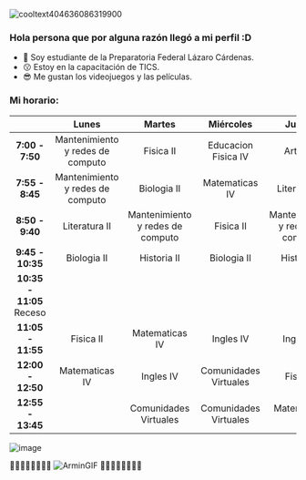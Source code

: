 ![cooltext404636086319900](https://user-images.githubusercontent.com/99676609/154553677-2065c7bc-ae61-4c51-ba0e-855a3b71a9fb.png)

### **Hola persona que por alguna razón llegó a mi perfil :D**

- 🙂
Soy estudiante de la Preparatoria Federal Lázaro Cárdenas.
- 😗
Estoy en la capacitación de TICS. 
- 😎
Me gustan los videojuegos y las películas.


### Mi horario:

|                          |             **Lunes**            |            **Martes**            |     **Miércoles**     |            **Jueves**            |   **Viernes**  |
|:------------------------:|:--------------------------------:|:--------------------------------:|:---------------------:|:--------------------------------:|:--------------:|
|      **7:00 - 7:50**     | Mantenimiento y redes de computo |             Fisica II            |  Educacion Fisica IV  |             Artes IV             |   Biologia II  |
|      **7:55 - 8:45**     | Mantenimiento y redes de computo |            Biologia II           |     Matematicas IV    |           Literatura II          |    Fisica II   |
|      **8:50 - 9:40**     |           Literatura II          | Mantenimiento y redes de computo |       Fisica II       | Mantenimiento y redes de computo | Matematicas IV |
|     **9:45 - 10:35**     |            Biologia II           |            Historia II           |      Biologia II      |            Historia II           |  Literatura II |
| **10:35 - 11:05** Receso |                                  |                                  |                       |                                  |                |
|     **11:05 - 11:55**    |             Fisica II            |          Matematicas IV          |       Ingles IV       |             Ingles IV            |   Historia II  |
|     **12:00 - 12:50**    |          Matematicas IV          |             Ingles IV            | Comunidades Virtuales |             Fisica II            |                |
|     **12:55 - 13:45**    |                                  |       Comunidades Virtuales      | Comunidades Virtuales |          Matematicas IV          |                |




















![image](https://user-images.githubusercontent.com/99676609/154554664-0ae9df16-6311-474f-99c6-cb949556a3d7.png) 

🐣🐣🐣🐣🐣🐣🐣🐣 ![ArminGIF](https://user-images.githubusercontent.com/99676609/154562693-63a22994-590d-4535-b251-269c3af27852.gif) 🐣🐣🐣🐣🐣🐣🐣🐣

